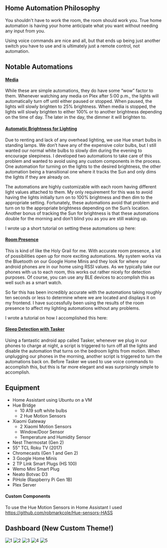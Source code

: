 ## Home Automation Philosophy

You shouldn't have to work the room, the room should work you. True home automation is having your home anticipate what you want without needing any input from you.

Using voice commands are nice and all, but that ends up being just another switch you have to use and is ultimately just a remote control, not automation.

## Notable Automations
#### [Media](https://github.com/seangreen2/home_assistant/blob/master/automations/media_living_room.yaml)

While these are simple automations, they do have some “wow” factor to them. Whenever watching any media on Plex after 5:00 p.m., the lights will automatically turn off until either paused or stopped. When paused, the lights will slowly brighten to 25% brightness. When media is stopped, the lights will slowly brighten to either 100% or to another brightness depending on the time of day. The later in the day, the dimmer it will brighten to.

#### [Automatic Brightness for Lighting](https://github.com/seangreen2/home_assistant/blob/master/automations/living_room_lights.yaml)

Due to renting and lack of any overhead lighting, we use Hue smart bulbs in standing lamps. We don’t have any of the expensive color bulbs, but I still wanted our normal white bulbs to slowly dim during the evening to encourage sleepiness. I developed two automations to take care of this problem and wanted to avoid using any custom components in the process. One automation for turning on the lights to the desired brightness, the other automation being a transitional one where it tracks the Sun and only dims the lights if they are already on.

The automations are highly customizable with each room having different light values attached to them. My only requirement for this was to avoid having the lights initially turn on to 100% brightness and then dim to the appropriate setting. Fortunately, these automations avoid that problem and turn on to the appropriate brightness depending on the Sun’s location. Another bonus of tracking the Sun for brightness is that these automations double for the morning and don’t blind you as you are still waking up.

I wrote up a short tutorial on setting these automations up here:

#### [Room Presence](https://github.com/seangreen2/home_assistant/blob/master/automations/room_presence_sean.yaml)

This is kind of like the Holy Grail for me. With accurate room presence, a lot of possibilities open up for more exciting automations. My system works via the Bluetooth on our Google Home Minis and they look for where our android phones are in our home using RSSI values. As we typically take our phones with us to each room, this works out rather nicely for detection purposes. Of course, you can use any BLE devices to accomplish this as well such as a smart watch.

So far this has been incredibly accurate with the automations taking roughly ten seconds or less to determine where we are located and displays it on my frontend. I have successfully been using the results of the room presence to affect my lighting automations without any problems.

I wrote a tutorial on how I accomplished this here:

#### [Sleep Detection with Tasker](https://github.com/seangreen2/home_assistant/blob/master/scripts.yaml)

Using a fantastic android app called Tasker, whenever we plug in our phones to charge at night, a script is triggered to turn off all the lights and disable the automation that turns on the bedroom lights from motion. When unplugging our phones in the morning, another script is triggered to turn the automations back on. Before Tasker we used to use voice commands to accomplish this, but this is far more elegant and was surprisingly simple to accomplish.

## Equipment
- Home Assistant using Ubuntu on a VM
- Hue Bridge
  - 10 A19 soft white bulbs
  - 2 Hue Motion Sensors
- Xiaomi Gateway
  - 2 Xiaomi Motion Sensors
  - Window/Door Sensor
  - Temperature and Humidity Sensor
- Nest Thermostat (Gen 2)
- 55" TCL Roku TV (2017)
- Chromecasts (Gen 1 and Gen 2)
- 3 Google Home Minis
- 2 TP Link Smart Plugs (HS 100)
- Wemo Mini Smart Plug
- Neato Botvac D3
- PiHole (Raspberry Pi Gen 1B)
- Plex Server

#### Custom Components
To use the Hue Motion Sensors in Home Assistant I used https://github.com/robmarkcole/Hue-sensors-HASS

## Dashboard (New Custom Theme!)
![1](https://i.imgur.com/p0VlC8e.jpg)
![2](https://i.imgur.com/Z1Cs4SC.jpg)
![3](https://i.imgur.com/49QStQb.jpg)
![4](https://i.imgur.com/RjEg0SL.jpg)
![5](https://i.imgur.com/pf8QbjK.jpg)
